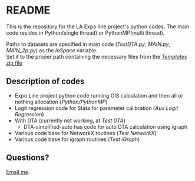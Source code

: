 # README

This is the repository for the LA Expo line project's python codes.  The main code resides in Python(single thread) or PythonMP(multi thread).  

Paths to datasets are specified in main code (*TestDTA.py*, *MAIN.py*, *MAIN_2p.py*) as the *inSpace* variable.  
Set it to the proper path containing the necessary files from the [*Templates* zip file](https://www.dropbox.com/s/w3nl4zq7dekugb2/Template.7z?dl=0)

## Description of codes

* Expo Line project python code running GIS calculation and then all or nothing allocation (*Python/PythonMP*)
* Logit regression code for Stata for parameter calibration (*Aux Logit Regression*)
* With DTA (currently not working, at *Test DTA*)
    * DTA-simplified-auto has code for auto DTA calculation using igraph
* Various code base for NetworkX routines (*Test NetworkX*)
* Various code base for igraph routines (*Test iGraph*)

## Questions?

[Email me](mailto:kdt43@cornell.edu).